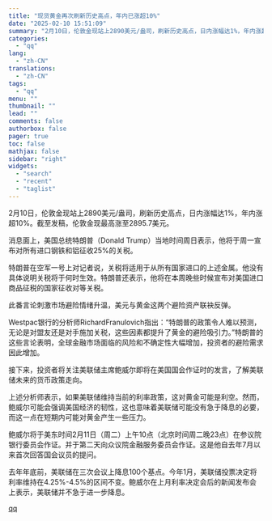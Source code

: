 ```yaml
---
title: "现货黄金再次刷新历史高点，年内已涨超10%"
date: "2025-02-10 15:51:09"
summary: "2月10日，伦敦金现站上2890美元/盎司，刷新历史高点，日内涨幅达1%，年内涨超10%。截至发稿，..."
categories:
  - "qq"
lang:
  - "zh-CN"
translations:
  - "zh-CN"
tags:
  - "qq"
menu: ""
thumbnail: ""
lead: ""
comments: false
authorbox: false
pager: true
toc: false
mathjax: false
sidebar: "right"
widgets:
  - "search"
  - "recent"
  - "taglist"
---
```


2月10日，伦敦金现站上2890美元/盎司，刷新历史高点，日内涨幅达1%，年内涨超10%。截至发稿，伦敦金现最高涨至2895.7美元。

消息面上，美国总统特朗普（Donald Trump）当地时间周日表示，他将于周一宣布对所有进口钢铁和铝征收25%的关税。

特朗普在空军一号上对记者说，关税将适用于从所有国家进口的上述金属。他没有具体说明关税将于何时生效。特朗普还表示，他将在本周晚些时候宣布对美国进口商品征税的国家征收对等关税。

此番言论刺激市场避险情绪升温，美元与黄金这两个避险资产联袂反弹。

Westpac银行的分析师RichardFranulovich指出：“特朗普的政策令人难以预测，无论是对盟友还是对手施加关税，这些因素都提升了黄金的避险吸引力。”特朗普的这些言论表明，全球金融市场面临的风险和不确定性大幅增加，投资者的避险需求因此增加。

接下来，投资者将关注美联储主席鲍威尔即将在美国国会作证时的发言，了解美联储未来的货币政策走向。

上述分析师表示，如果美联储维持当前的利率政策，这对黄金可能是利空。然而，鲍威尔可能会强调美国经济的韧性，这也意味着美联储可能没有急于降息的必要，而这一点在短期内可能对黄金产生一些压力。

鲍威尔将于美东时间2月11日（周二）上午10点（北京时间周二晚23点）在参议院银行委员会作证。并于第二天向众议院金融服务委员会作证。这是他自去年7月以来首次回答国会议员的提问。

去年年底前，美联储在三次会议上降息100个基点。今年1月，美联储投票决定将利率维持在4.25%-4.5%的区间不变。鲍威尔在上月利率决定会后的新闻发布会上表示，美联储并不急于进一步降息。

[qq](https://new.qq.com/rain/a/20250210A05AVU00)
